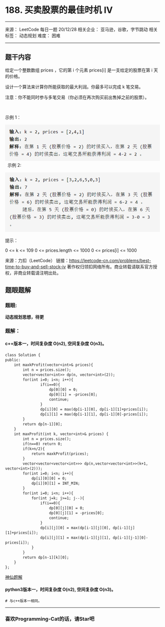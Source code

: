 # 188. 买卖股票的最佳时机 IV
***
来源： LeetCode 每日一题 20/12/28
相关企业： 亚马逊，谷歌，字节跳动
相关标签： 动态规划
难度： 困难
***
## 题干内容
给定一个整数数组 prices ，它的第 i 个元素 prices[i] 是一支给定的股票在第 i 天的价格。

设计一个算法来计算你所能获取的最大利润。你最多可以完成 k 笔交易。

注意：你不能同时参与多笔交易（你必须在再次购买前出售掉之前的股票）。

 

示例 1：


![](https://github.com/jinghehehe/pictures/blob/main/188-1.png)
 
示例 2:


![](https://github.com/jinghehehe/pictures/blob/main/188-2.png)

提示：

0 <= k <= 109
0 <= prices.length <= 1000
0 <= prices[i] <= 1000

来源：力扣（LeetCode）
链接：https://leetcode-cn.com/problems/best-time-to-buy-and-sell-stock-iv
著作权归领扣网络所有。商业转载请联系官方授权，非商业转载请注明出处。

## 题眼题解
### 题眼:
**动态规划思想，待更**

### 题解：
#### c++版本一，时间复杂度 O(n2), 空间复杂度 O(n3)。
```language
class Solution {
public:
    int maxkProfit(vector<int>& prices){
        int n = prices.size();
        vector<vector<int>> dp(n, vector<int>(2)); 
        for(int i=0; i<n; i++){
                if(i==0){
                    dp[0][0] = 0;
                    dp[0][1] = -prices[0];
                    continue;
                }
                dp[i][0] = max(dp[i-1][0], dp[i-1][1]+prices[i]);
                dp[i][1] = max(dp[i-1][1], dp[i-1][0]-prices[i]);
        }
        return dp[n-1][0];
    }
    int maxProfit(int k, vector<int>& prices) {
        int n = prices.size();
        if(n==0) return 0;
        if(k>n/2){
            return maxkProfit(prices);
        }
        vector<vector<vector<int>>> dp(n,vector<vector<int>>(k+1, vector<int>(2))); 
        for(int i=0; i<n; i++){
            dp[i][0][0] = 0;
            dp[i][0][1] = INT_MIN;
        }
        for(int i=0; i<n; i++){
            for(int j=k; j>=1; j--){
                if(i==0){
                    dp[0][j][0] = 0;
                    dp[0][j][1] = -prices[0]; 
                    continue;
                }
                dp[i][j][0] = max(dp[i-1][j][0], dp[i-1][j][1]+prices[i]);
                dp[i][j][1] = max(dp[i-1][j][1], dp[i-1][j-1][0]-prices[i]);
            }
        }
        return dp[n-1][k][0];
    }
};
```
[神仙题解](https://leetcode-cn.com/problems/best-time-to-buy-and-sell-stock-iv/solution/yi-chong-ji-yu-wqs-er-fen-de-you-xiu-zuo-x36r/)
#### python3版本一，时间复杂度 O(n2), 空间复杂度 O(n3)。
```language
# 与c++版本一相同。

```
***

### **喜欢Programming-Cat的话，请Star吧**



